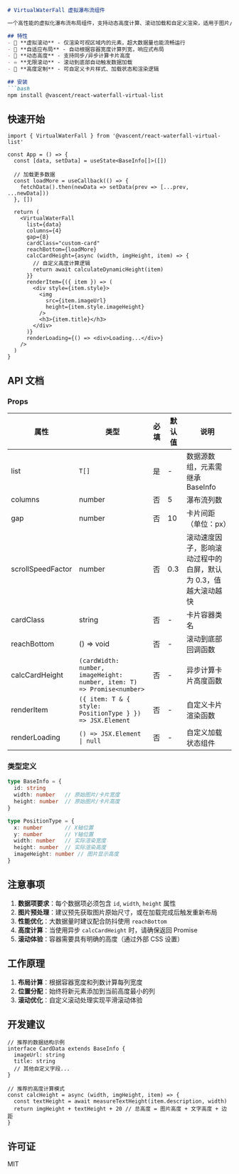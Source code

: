 ```markdown
# VirtualWaterFall 虚拟瀑布流组件

一个高性能的虚拟化瀑布流布局组件，支持动态高度计算、滚动加载和自定义渲染，适用于图片/卡片类数据的高性能渲染场景。

## 特性
- 🚀 **虚拟滚动** - 仅渲染可视区域内的元素，超大数据量也能流畅运行
- 📐 **自适应布局** - 自动根据容器宽度计算列宽，响应式布局
- 🧮 **动态高度** - 支持同步/异步计算卡片高度
- ♾️ **无限滚动** - 滚动到底部自动触发数据加载
- 🎨 **高度定制** - 可自定义卡片样式、加载状态和渲染逻辑

## 安装
```bash
npm install @vascent/react-waterfall-virtual-list
```

## 快速开始
```tsx
import { VirtualWaterFall } from '@vascent/react-waterfall-virtual-list'

const App = () => {
  const [data, setData] = useState<BaseInfo[]>([])

  // 加载更多数据
  const loadMore = useCallback(() => {
    fetchData().then(newData => setData(prev => [...prev, ...newData]))
  }, [])

  return (
    <VirtualWaterFall
      list={data}
      columns={4}
      gap={8}
      cardClass="custom-card"
      reachBottom={loadMore}
      calcCardHeight={async (width, imgHeight, item) => {
        // 自定义高度计算逻辑
        return await calculateDynamicHeight(item)
      }}
      renderItem={({ item }) => (
        <div style={item.style}>
          <img 
            src={item.imageUrl}
            height={item.style.imageHeight}
          />
          <h3>{item.title}</h3>
        </div>
      )}
      renderLoading={() => <div>Loading...</div>}
    />
  )
}
```

## API 文档

### Props
| 属性 | 类型 | 必填 | 默认值 | 说明 |
|------|------|------|--------|-----|
| list | `T[]` | 是 | - | 数据源数组，元素需继承 BaseInfo |
| columns | number | 否 | 5 | 瀑布流列数 |
| gap | number | 否 | 10 | 卡片间距（单位：px） |
| scrollSpeedFactor | number | 否 | 0.3 | 滚动速度因子，影响滚动过程中的白屏，默认为 0.3，值越大滚动越快 |
| cardClass | string | 否 | - | 卡片容器类名 |
| reachBottom | () => void | 否 | - | 滚动到底部回调函数 |
| calcCardHeight | `(cardWidth: number, imageHeight: number, item: T) => Promise<number>` | 否 | - | 异步计算卡片高度函数 |
| renderItem | `({ item: T & { style: PositionType } }) => JSX.Element` | 否 | - | 自定义卡片渲染函数 |
| renderLoading | `() => JSX.Element \| null` | 否 | - | 自定义加载状态组件 |

### 类型定义
```ts
type BaseInfo = {
  id: string
  width: number   // 原始图片/卡片宽度
  height: number  // 原始图片/卡片高度
}

type PositionType = {
  x: number       // X轴位置
  y: number       // Y轴位置
  width: number   // 实际渲染宽度
  height: number  // 实际渲染高度
  imageHeight: number // 图片显示高度
}
```

## 注意事项
1. **数据项要求**：每个数据项必须包含 `id`, `width`, `height` 属性
2. **图片预处理**：建议预先获取图片原始尺寸，或在加载完成后触发重新布局
3. **性能优化**：大数据量时建议配合防抖使用 `reachBottom`
4. **高度计算**：当使用异步 `calcCardHeight` 时，请确保返回 Promise
5. **滚动体验**：容器需要具有明确的高度（通过外部 CSS 设置）

## 工作原理
1. **布局计算**：根据容器宽度和列数计算每列宽度
2. **位置分配**：始终将新元素添加到当前高度最小的列
3. **滚动优化**：自定义滚动处理实现平滑滚动体验

## 开发建议
```tsx
// 推荐的数据结构示例
interface CardData extends BaseInfo {
  imageUrl: string
  title: string
  // 其他自定义字段...
}

// 推荐的高度计算模式
const calcHeight = async (width, imgHeight, item) => {
  const textHeight = await measureTextHeight(item.description, width)
  return imgHeight + textHeight + 20 // 总高度 = 图片高度 + 文字高度 + 边距
}
```

## 许可证
MIT
```
